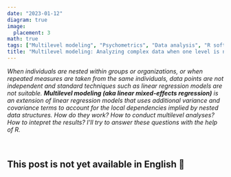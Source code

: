 ```yaml
---
date: "2023-01-12"
diagram: true
image:
  placement: 3
math: true
tags: ["Multilevel modeling", "Psychometrics", "Data analysis", "R software"]
title: "Multilevel modeling: Analyzing complex data when one level is not enough"
---
```


_When individuals are nested within groups or organizations, or when repeated measures are taken from the same individuals, data points are not independent and standard techniques such as linear regression models are not suitable. **Multilevel modeling (aka linear mixed-effects regression)** is an extension of linear regression models that uses additional variance and covariance terms to account for the local dependencies implied by nested data structures. How do they work? How to conduct multilevel analyses? How to intepret the results? I'll try to answer these questions with the help of R._

<br>

## This post is not yet available in English 🤷
